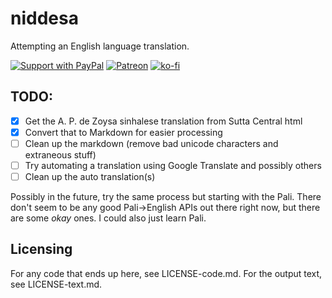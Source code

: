 # niddesa

Attempting an English language translation.

[![Support with PayPal](https://img.shields.io/badge/paypal-donate-yellow.png)](https://paypal.me/zacanger) [![Patreon](https://img.shields.io/badge/patreon-donate-yellow.svg)](https://www.patreon.com/zacanger) [![ko-fi](https://img.shields.io/badge/donate-KoFi-yellow.svg)](https://ko-fi.com/U7U2110VB)

## TODO:

* [x] Get the A. P. de Zoysa sinhalese translation from Sutta Central html
* [x] Convert that to Markdown for easier processing
* [ ] Clean up the markdown (remove bad unicode characters and extraneous stuff)
* [ ] Try automating a translation using Google Translate and possibly others
* [ ] Clean up the auto translation(s)

Possibly in the future, try the same process but starting with the Pali. There
don't seem to be any good Pali->English APIs out there right now, but there are
some _okay_ ones. I could also just learn Pali.

## Licensing

For any code that ends up here, see LICENSE-code.md. For the output text, see
LICENSE-text.md.
